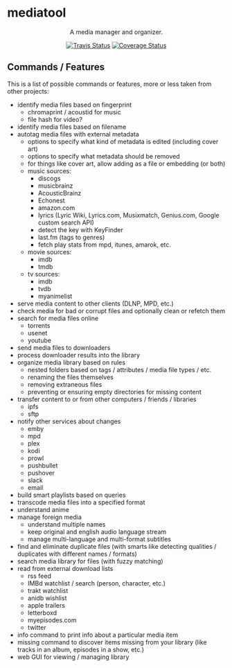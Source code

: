 # mediatool

<p align="center">
  A media manager and organizer.
</p>

<p align="center">
  <a href="https://travis-ci.org/media-tool/mediatool"><img alt="Travis Status" src="https://img.shields.io/travis/media-tool/mediatool/master.svg?style=flat&label=travis"></a>
  <a href="https://codecov.io/github/media-tool/mediatool"><img alt="Coverage Status" src="https://img.shields.io/codecov/c/github/media-tool/mediatool/master.svg?style=flat"></a>
</p>

## Commands / Features

This is a list of possible commands or features, more or less taken from other projects:

* identify media files based on fingerprint
  - chromaprint / acoustid for music
  - file hash for video?
* identify media files based on filename
* autotag media files with external metadata
  - options to specify what kind of metadata is edited (including cover art)
  - options to specify what metadata should be removed
  - for things like cover art, allow adding as a file or embedding (or both)
  - music sources:
    * discogs
    * musicbrainz
    * AcousticBrainz
    * Echonest
    * amazon.com
    * lyrics (Lyric Wiki, Lyrics.com, Musixmatch, Genius.com, Google custom search API)
    * detect the key with KeyFinder
    * last.fm (tags to genres)
    * fetch play stats from mpd, itunes, amarok, etc.
  - movie sources:
    * imdb
    * tmdb
  - tv sources:
    * imdb
    * tvdb
    * myanimelist
* serve media content to other clients (DLNP, MPD, etc.)
* check media for bad or corrupt files and optionally clean or refetch them
* search for media files online
  - torrents
  - usenet
  - youtube
* send media files to downloaders
* process downloader results into the library
* organize media library based on rules
  - nested folders based on tags / attributes / media file types / etc.
  - renaming the files themselves
  - removing extraneous files
  - preventing or ensuring empty directories for missing content
* transfer content to or from other computers / friends / libraries
  - ipfs
  - sftp
* notify other services about changes
  - emby
  - mpd
  - plex
  - kodi
  - prowl
  - pushbullet
  - pushover
  - slack
  - email
* build smart playlists based on queries
* transcode media files into a specified format
* understand anime
* manage foreign media
  - understand multiple names
  - keep original and english audio language stream
  - manage multi-language and multi-format subtitles
* find and eliminate duplicate files (with smarts like detecting qualities / duplicates with different names / formats)
* search media library for files (with fuzzy matching)
* read from external download lists
  - rss feed
  - IMBd watchlist / search (person, character, etc.)
  - trakt watchlist
  - anidb wishlist
  - apple trailers
  - letterboxd
  - myepisodes.com
  - twitter
* info command to print info about a particular media item
* missing command to discover items missing from your library (like tracks in an album, episodes in a show, etc.)
* web GUI for viewing / managing library
